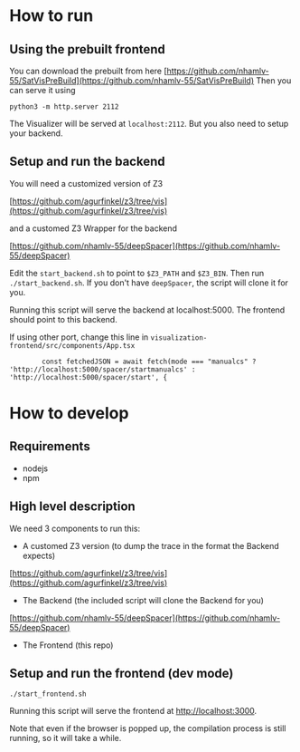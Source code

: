 # How to run
## Using the prebuilt frontend
You can download the prebuilt from here
[https://github.com/nhamlv-55/SatVisPreBuild](https://github.com/nhamlv-55/SatVisPreBuild)
Then you can serve it using

`python3 -m http.server 2112`

The Visualizer will be served at `localhost:2112`. But you also need to setup your backend.

## Setup and run the backend
You will need a customized version of Z3

[https://github.com/agurfinkel/z3/tree/vis](https://github.com/agurfinkel/z3/tree/vis)

and a customed Z3 Wrapper for the backend

[https://github.com/nhamlv-55/deepSpacer](https://github.com/nhamlv-55/deepSpacer)

Edit the `start_backend.sh` to point to `$Z3_PATH` and `$Z3_BIN`. Then run 
`./start_backend.sh`. If you don't have `deepSpacer`, the script will clone it for you.

Running this script will serve the backend at localhost:5000. The frontend should point to this backend.

If using other port, change this line in `visualization-frontend/src/components/App.tsx`

`        const fetchedJSON = await fetch(mode === "manualcs" ? 'http://localhost:5000/spacer/startmanualcs' : 'http://localhost:5000/spacer/start', {`


# How to develop

## Requirements
* nodejs
* npm

## High level description
We need 3 components to run this:

* A customed Z3 version (to dump the trace in the format the Backend expects)

[https://github.com/agurfinkel/z3/tree/vis](https://github.com/agurfinkel/z3/tree/vis)

* The Backend (the included script will clone the Backend for you)

[https://github.com/nhamlv-55/deepSpacer](https://github.com/nhamlv-55/deepSpacer)

* The Frontend (this repo)

## Setup and run the frontend (dev mode)
`./start_frontend.sh`

Running this script will serve the frontend at [http://localhost:3000](http://localhost:3000).

Note that even if the browser is popped up, the compilation process is still running, so it will take a while.

